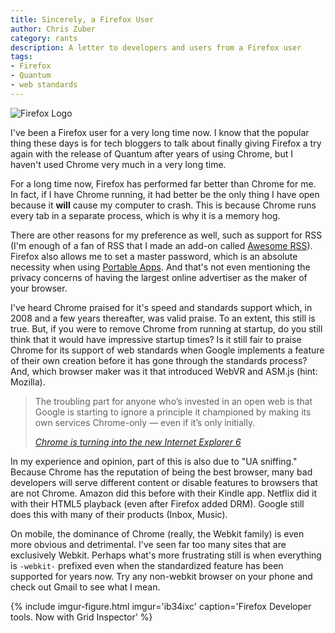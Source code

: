 ```yaml
---
title: Sincerely, a Firefox User
author: Chris Zuber
category: rants
description: A letter to developers and users from a Firefox user
tags:
- Firefox
- Quantum
- web standards
---
```

![Firefox Logo](https://shgysk8zer0.github.io/img/logos/Firefox.svg)

I've been a Firefox user for a very long time now. I know that the popular thing
these days is for tech bloggers to talk about finally giving Firefox a try again
with the release of Quantum after years of using Chrome, but I haven't used Chrome
very much in a very long time.

For a long time now, Firefox has performed far better than Chrome for me. In fact,
if I have Chrome running, it had better be the only thing I have open because
it **will** cause my computer to crash. This is because Chrome runs every tab
in a separate process, which is why it is a memory hog.

There are other reasons for my preference as well, such as support for RSS
(I'm enough of a fan of RSS that I made an add-on called [Awesome RSS](https://addons.mozilla.org/en-US/firefox/addon/awesome-rss/)).
Firefox also allows me to set a master password, which is an absolute necessity
when using [Portable Apps](https://www.portableapps.com). And that's not even
mentioning the privacy concerns of having the largest online advertiser as the
maker of your browser.

I've heard Chrome praised for it's speed and standards support which, in 2008 and
a few years thereafter, was valid praise. To an extent, this still is true. But,
if you were to remove Chrome from running at startup, do you still think that it
would have impressive startup times? Is it still fair to praise Chrome for its
support of web standards when Google implements a feature of their own creation
before it has gone through the standards process? And, which browser maker was
it that introduced WebVR and ASM.js (hint: Mozilla).

> The troubling part for anyone who’s invested in an open web is that Google is
> starting to ignore a principle it championed by making its own services Chrome-only
> — even if it’s only initially.
>
> <cite>[Chrome is turning into the new Internet Explorer 6](https://www.theverge.com/2018/1/4/16805216/google-chrome-only-sites-internet-explorer-6-web-standards)</cite>

In my experience and opinion, part of this is also due to "UA sniffing." Because
Chrome has the reputation of being the best browser, many bad developers will
serve different content or disable features to browsers that are not Chrome.
Amazon did this before with their Kindle app. Netflix did it with their HTML5
playback (even after Firefox added DRM). Google still does this with many of
their products (Inbox, Music).

On mobile, the dominance of Chrome (really, the Webkit family) is even more obvious
and detrimental. I've seen far too many sites that are exclusively Webkit. Perhaps
what's more frustrating still is when everything is `-webkit-` prefixed even when
the standardized feature has been supported for years now. Try any non-webkit
browser on your phone and check out Gmail to see what I mean.

{% include imgur-figure.html
  imgur='ib34ixc'
  caption='Firefox Developer tools. Now with Grid Inspector'
%}
